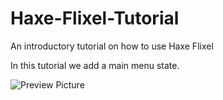 # Haxe-Flixel-Tutorial

An introductory tutorial on how to use Haxe Flixel

In this tutorial we add a main menu state.

![Preview Picture](https://github.com/Wolfman13/Haxe-Flixel-Tutorial/blob/Tutorial-17/Tutorial_17.png?raw=true)
